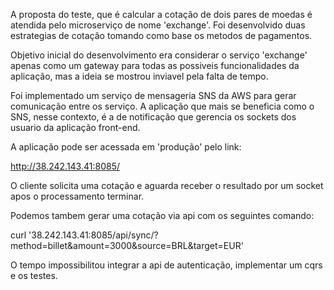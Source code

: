 A proposta do teste, que é calcular a cotação de dois pares de moedas é atendida pelo microserviço de nome 'exchange'. Foi desenvolvido duas estrategias de cotação tomando como base os metodos de pagamentos.

Objetivo inicial do desenvolvimento era considerar o serviço 'exchange' apenas como um gateway para todas as possiveis funcionalidades da aplicação, mas a ideia se mostrou inviavel pela falta de tempo.

Foi implementado um serviço de mensageria SNS da AWS para gerar comunicação entre os serviço. 
A aplicação que mais se beneficia como o SNS, nesse contexto, é a de notificação que gerencia os sockets dos usuario da aplicação front-end.

A aplicação pode ser acessada em 'produção' pelo link:

http://38.242.143.41:8085/

O cliente solicita uma cotação e aguarda receber o resultado por um socket apos o processamento terminar.

Podemos tambem gerar uma cotação via api com os seguintes comando:

curl '38.242.143.41:8085/api/sync/?method=billet&amount=3000&source=BRL&target=EUR'

O tempo impossibilitou integrar a api de autenticação, implementar um cqrs e os testes.



